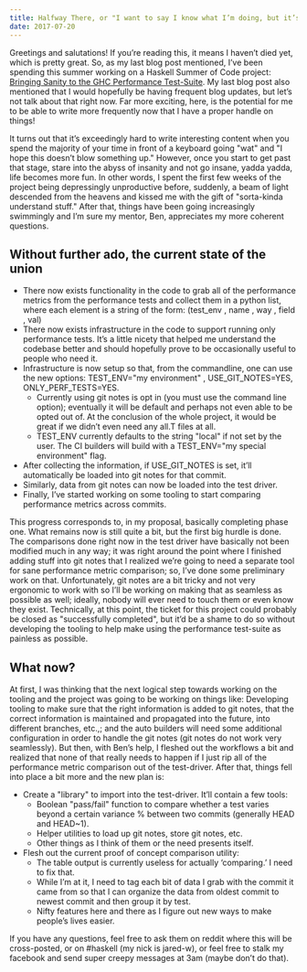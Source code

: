 ```yaml
---
title: Halfway There, or "I want to say I know what I’m doing, but it’s a dangerous thing to say"
date: 2017-07-20
---
```


Greetings and salutations! If you’re reading this, it means I haven’t died yet, which is pretty great.
So, as my last blog post mentioned, I’ve been spending this summer working on a Haskell Summer of Code project: [Bringing Sanity to the GHC Performance Test-Suite](./haskell-summer-of-code.md).
My last blog post also mentioned that I would hopefully be having frequent blog updates, but let’s not talk about that right now.
Far more exciting, here, is the potential for me to be able to write more frequently now that I have a proper handle on things!

It turns out that it’s exceedingly hard to write interesting content when you spend the majority of your time in front of a keyboard going "wat" and "I hope this doesn’t blow something up."
However, once you start to get past that stage, stare into the abyss of insanity and not go insane, yadda yadda, life becomes more fun.
In other words, I spent the first few weeks of the project being depressingly unproductive before, suddenly, a beam of light descended from the heavens and kissed me with the gift of "sorta-kinda understand stuff."
After that, things have been going increasingly swimmingly and I’m sure my mentor, Ben, appreciates my more coherent questions.

## Without further ado, the current state of the union

- There now exists functionality in the code to grab all of the performance metrics from the performance tests and collect them in a python list, where each element is a string of the form: (test_env , name , way , field , val)
- There now exists infrastructure in the code to support running only performance tests. It’s a little nicety that helped me understand the codebase better and should hopefully prove to be occasionally useful to people who need it.
- Infrastructure is now setup so that, from the commandline, one can use the new options: TEST_ENV="my environment" , USE_GIT_NOTES=YES, ONLY_PERF_TESTS=YES.
  - Currently using git notes is opt in (you must use the command line option); eventually it will be default and perhaps not even able to be opted out of. At the conclusion of the whole project, it would be great if we didn’t even need any all.T files at all.
  - TEST_ENV currently defaults to the string "local" if not set by the user. The CI builders will build with a TEST_ENV="my special environment" flag.
- After collecting the information, if USE_GIT_NOTES is set, it’ll automatically be loaded into git notes for that commit.
- Similarly, data from git notes can now be loaded into the test driver.
- Finally, I’ve started working on some tooling to start comparing performance metrics across commits.

This progress corresponds to, in my proposal, basically completing phase one. What remains now is still quite a bit, but the first big hurdle is done. The comparisons done right now in the test driver have basically not been modified much in any way; it was right around the point where I finished adding stuff into git notes that I realized we’re going to need a separate tool for sane performance metric comparison; so, I’ve done some preliminary work on that. Unfortunately, git notes are a bit tricky and not very ergonomic to work with so I’ll be working on making that as seamless as possible as well; ideally, nobody will ever need to touch them or even know they exist. Technically, at this point, the ticket for this project could probably be closed as
"successfully completed", but it’d be a shame to do so without developing the tooling to help make using the performance test-suite as painless as possible.

## What now?

At first, I was thinking that the next logical step towards working on the tooling and the project was going to be working on things like: Developing tooling to make sure that the right information is added to git notes, that the correct information is maintained and propagated into the future, into different branches, etc.,; and the auto builders will need some additional configuration in order to handle the git notes (git notes do not work very seamlessly). But then, with Ben’s help, I fleshed out the workflows a bit and realized that none of that really needs to happen if I just rip all of the performance metric comparison out of the test-driver. After that, things fell into place a bit more and the new plan is:

- Create a "library" to import into the test-driver. It’ll contain a few tools:
  - Boolean "pass/fail" function to compare whether a test varies beyond a certain variance % between two commits (generally HEAD and HEAD~1).
  - Helper utilities to load up git notes, store git notes, etc.
  - Other things as I think of them or the need presents itself.
- Flesh out the current proof of concept comparison utility:
  - The table output is currently useless for actually ‘comparing.’ I need to fix that.
  - While I’m at it, I need to tag each bit of data I grab with the commit it came from so that I can organize the data from oldest commit to newest commit and then group it by test.
  - Nifty features here and there as I figure out new ways to make people’s lives easier.

If you have any questions, feel free to ask them on reddit where this will be cross-posted, or on #haskell (my nick is jared-w), or feel free to stalk my facebook and send super creepy messages at 3am (maybe don’t do that).
